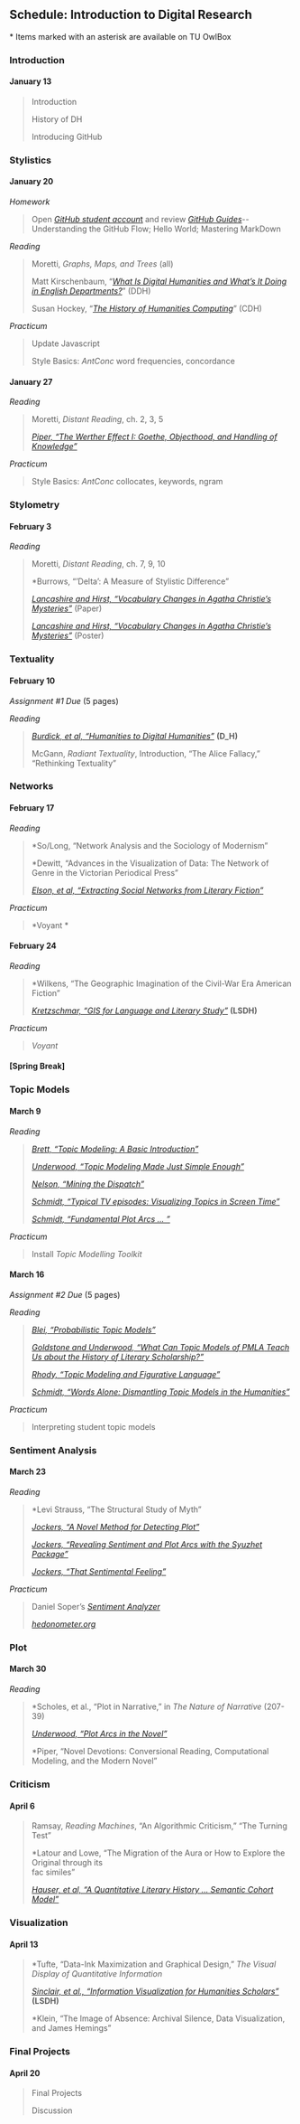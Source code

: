 ## Schedule: Introduction to Digital Research 

\* Items marked with an asterisk are available on TU OwlBox

### Introduction

#### January 13

> Introduction
>
> History of DH
>
> Introducing GitHub

### Stylistics

#### January 20

*Homework*

> Open [*GitHub student accoun*t](https://education.github.com/) and
> review [*GitHub Guides*](https://guides.github.com/)--Understanding
> the GitHub Flow; Hello World; Mastering MarkDown

*Reading*

> Moretti, *Graphs, Maps, and Trees* (all)
>
> Matt Kirschenbaum, “[*What Is Digital Humanities and What’s It Doing
> in English
> Departments?*](http://dhdebates.gc.cuny.edu/debates/text/38)” (DDH)
>
> Susan Hockey, “[*The History of Humanities
> Computing*](http://www.digitalhumanities.org/companion/view?docId=blackwell/9781405103213/9781405103213.xml&chunk.id=ss1-2-1&toc.depth=1&toc.id=ss1-2-1&brand=default)”
> (CDH)

*Practicum*

> Update Javascript
>
> Style Basics: *AntConc* word frequencies, concordance

#### January 27

*Reading*

> Moretti, *Distant Reading*, ch. 2, 3, 5
>
> [*Piper, “The Werther Effect I: Goethe, Objecthood, and Handling of
> Knowledge”*](http://piperlab.mcgill.ca/pdfs/WertherEffect1.pdf)

*Practicum*

> Style Basics: *AntConc* collocates, keywords, ngram

### Stylometry

#### February 3

*Reading*

> Moretti, *Distant Reading*, ch. 7, 9, 10
>
> \*Burrows, “’Delta’: A Measure of Stylistic Difference”
>
> [*Lancashire and Hirst, “Vocabulary Changes in Agatha Christie’s
> Mysteries”*](http://ftp.cs.toronto.edu/pub/gh/Lancashire%2BHirst-extabs-2009.pdf)
> (Paper)
>
> [*Lancashire and Hirst, “Vocabulary Changes in Agatha Christie’s
> Mysteries”*](http://ftp.cs.toronto.edu/pub/gh/Lancashire+Hirst-2009-poster.pdf)
> (Poster)

### Textuality

#### February 10

*Assignment \#1 Due* (5 pages)

*Reading*

> [*Burdick, et al, “Humanities to Digital
> Humanities”*](https://mitpress.mit.edu/sites/default/files/9780262018470_Open_Access_Edition.pdf)
> **(D\_H)**
>
> McGann, *Radiant Textuality*, Introduction, “The Alice Fallacy,”
> “Rethinking Textuality”

### Networks

#### February 17

*Reading*

> \*So/Long, “Network Analysis and the Sociology of Modernism”
>
> \*Dewitt, “Advances in the Visualization of Data: The Network of Genre
> in the Victorian Periodical Press”
>
> [*Elson, et al, “Extracting Social Networks from Literary
> Fiction”*](http://www1.cs.columbia.edu/~delson/pubs/ACL2010-ElsonDamesMcKeown.pdf)

*Practicum*

> *Voyant *

#### February 24

*Reading*

> \*Wilkens, “The Geographic Imagination of the Civil-War Era American
> Fiction”
>
> [*Kretzschmar, “GIS for Language and Literary
> Study”*](https://dlsanthology.commons.mla.org/gis-for-language-and-literary-study/)
> **(LSDH)**

*Practicum*

> *Voyant*

#### \[Spring Break\]

### Topic Models

#### March 9

*Reading*

> [*Brett, “Topic Modeling: A Basic
> Introduction”*](http://journalofdigitalhumanities.org/2-1/topic-modeling-a-basic-introduction-by-megan-r-brett/)
>
> [*Underwood, “Topic Modeling Made Just Simple
> Enough”*](http://tedunderwood.com/2012/04/07/topic-modeling-made-just-simple-enough/)
>
> [*Nelson, “Mining the
> Dispatch”*](http://dsl.richmond.edu/dispatch/pages/home)
>
> [*Schmidt, “Typical TV episodes: Visualizing Topics in Screen
> Time”*](http://sappingattention.blogspot.com/2014/12/typical-tv-episodes-visualizing-topics.html)
>
> [*Schmidt, “Fundamental Plot Arcs …
> ”*](http://sappingattention.blogspot.com/2014/12/fundamental-plot-arcs-seen-through.html)

*Practicum*

> Install *Topic Modelling Toolkit*

#### March 16

*Assignment \#2 Due* (5 pages)

*Reading*

> [*Blei, “Probabilistic Topic
> Models”*](http://www.cs.princeton.edu/~blei/papers/Blei2012.pdf)
>
> [*Goldstone and Underwood, “What Can Topic Models of *PMLA* Teach Us
> about the History of Literary
> Scholarship?”*](http://journalofdigitalhumanities.org/2-1/what-can-topic-models-of-pmla-teach-us-by-ted-underwood-and-andrew-goldstone/)
>
> [*Rhody, “Topic Modeling and Figurative
> Language”*](http://journalofdigitalhumanities.org/2-1/topic-modeling-and-figurative-language-by-lisa-m-rhody/)
>
> [*Schmidt, “Words Alone: Dismantling Topic Models in the
> Humanities”*](http://journalofdigitalhumanities.org/2-1/words-alone-by-benjamin-m-schmidt/)

*Practicum*

> Interpreting student topic models

### Sentiment Analysis

#### March 23

*Reading*

> \*Levi Strauss, “The Structural Study of Myth”
>
> [*Jockers, “A Novel Method for Detecting
> Plot”*](http://www.matthewjockers.net/2014/06/05/a-novel-method-for-detecting-plot/)
>
> [*Jockers, “Revealing Sentiment and Plot Arcs with the Syuzhet
> Package”*](http://www.matthewjockers.net/2015/02/02/syuzhet/)
>
> [*Jockers, “That Sentimental
> Feeling”*](http://www.matthewjockers.net/2015/12/20/that-sentimental-feeling/)

*Practicum*

> Daniel Soper’s [*Sentiment
> Analyzer*](http://www.danielsoper.com/sentimentanalysis/default.aspx)
>
> [*hedonometer.org*](http://hedonometer.org/index.html)

### Plot 

#### March 30

*Reading*

> \*Scholes, et al., “Plot in Narrative,” in *The Nature of Narrative*
> (207-39)
>
> [*Underwood, “Plot Arcs in the
> Novel”*](http://tedunderwood.com/2015/01/03/plot-arcs-in-the-novel/)
>
> \*Piper, “Novel Devotions: Conversional Reading, Computational
> Modeling, and the Modern Novel”

### Criticism

#### April 6

> Ramsay, *Reading Machines*, “An Algorithmic Criticism,” “The Turning
> Test”
>
> \*Latour and Lowe, “The Migration of the Aura or How to Explore the
> Original through its\
> fac similes”
>
> [*Hauser, et al, “A Quantitative Literary History … Semantic Cohort
> Model”*](http://litlab.stanford.edu/LiteraryLabPamphlet4.pdf)

### Visualization

#### April 13

> \*Tufte, “Data-Ink Maximization and Graphical Design,” *The Visual
> Display of Quantitative Information*
>
> [*Sinclair, et al., “Information Visualization for Humanities
> Scholars”*](https://dlsanthology.commons.mla.org/information-visualization-for-humanities-scholars/)
> **(LSDH)**
>
> \*Klein, “The Image of Absence: Archival Silence, Data Visualization,
> and James Hemings”

### Final Projects

#### April 20

> Final Projects
> 
> Discussion
